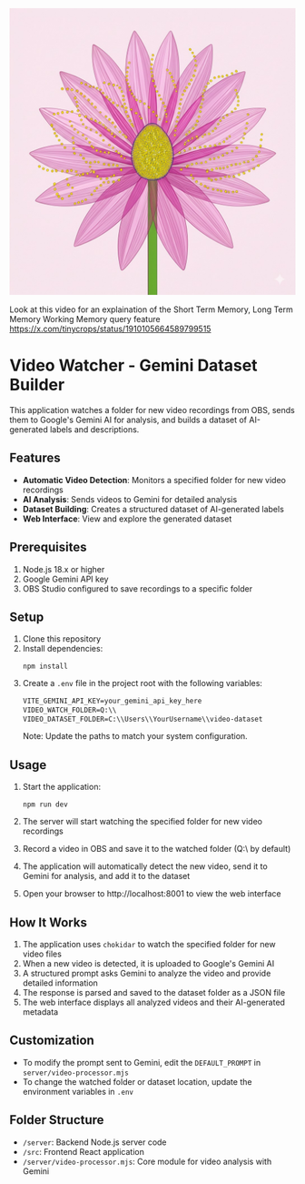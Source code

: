 ![Generated Image](./Generated%20Image%20April%2015%2C%202025%20-%205_38PM.jpeg)

Look at this video for an explaination of the Short Term Memory, Long Term Memory Working Memory query feature https://x.com/tinycrops/status/1910105664589799515

# Video Watcher - Gemini Dataset Builder

This application watches a folder for new video recordings from OBS, sends them to Google's Gemini AI for analysis, and builds a dataset of AI-generated labels and descriptions.

## Features

- **Automatic Video Detection**: Monitors a specified folder for new video recordings
- **AI Analysis**: Sends videos to Gemini for detailed analysis
- **Dataset Building**: Creates a structured dataset of AI-generated labels
- **Web Interface**: View and explore the generated dataset

## Prerequisites

1. Node.js 18.x or higher
2. Google Gemini API key
3. OBS Studio configured to save recordings to a specific folder

## Setup

1. Clone this repository
2. Install dependencies:
   ```
   npm install
   ```
3. Create a `.env` file in the project root with the following variables:
   ```
   VITE_GEMINI_API_KEY=your_gemini_api_key_here
   VIDEO_WATCH_FOLDER=Q:\\
   VIDEO_DATASET_FOLDER=C:\\Users\\YourUsername\\video-dataset
   ```
   Note: Update the paths to match your system configuration.

## Usage

1. Start the application:
   ```
   npm run dev
   ```

2. The server will start watching the specified folder for new video recordings

3. Record a video in OBS and save it to the watched folder (Q:\ by default)

4. The application will automatically detect the new video, send it to Gemini for analysis, and add it to the dataset

5. Open your browser to http://localhost:8001 to view the web interface

## How It Works

1. The application uses `chokidar` to watch the specified folder for new video files
2. When a new video is detected, it is uploaded to Google's Gemini AI
3. A structured prompt asks Gemini to analyze the video and provide detailed information
4. The response is parsed and saved to the dataset folder as a JSON file
5. The web interface displays all analyzed videos and their AI-generated metadata

## Customization

- To modify the prompt sent to Gemini, edit the `DEFAULT_PROMPT` in `server/video-processor.mjs`
- To change the watched folder or dataset location, update the environment variables in `.env`

## Folder Structure

- `/server`: Backend Node.js server code
- `/src`: Frontend React application
- `/server/video-processor.mjs`: Core module for video analysis with Gemini 